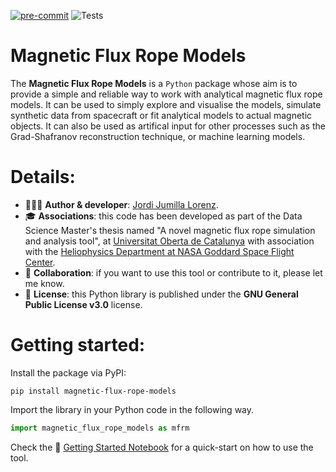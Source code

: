 [![pre-commit](https://img.shields.io/badge/pre--commit-enabled-brightgreen?logo=pre-commit&logoColor=white)](https://pre-commit.com/)
![Tests](https://github.com/your-username/magnetic-flux-rope-models/actions/workflows/tests.yml/badge.svg)

# Magnetic Flux Rope Models

The __Magnetic Flux Rope Models__ is a `Python` package whose aim is to provide a simple and reliable way to work with analytical magnetic flux rope models. It can be used to simply
explore and visualise the models, simulate synthetic data from spacecraft or fit analytical models to actual magnetic objects.
It can also be used as artifical input for other processes such as the Grad-Shafranov reconstruction technique, or machine learning models.

# Details:
- 👨🏽‍💻 __Author & developer__: [Jordi Jumilla Lorenz](https://github.com/jordijumilla/jordijumilla).
- 🎓 __Associations__: this code has been developed as part of the Data Science Master's thesis named "A novel magnetic flux rope simulation and analysis tool", at [Universitat Oberta de Catalunya](https://www.uoc.edu) with association with the [Heliophysics Department at NASA Goddard Space Flight Center](https://science.nasa.gov/heliophysics).
- 🤝 __Collaboration__: if you want to use this tool or contribute to it, please let me know.
- 🪪 __License__: this Python library is published under the __GNU General Public License v3.0__ license.

# Getting started:

Install the package via PyPI:
```
pip install magnetic-flux-rope-models
```

Import the library in your Python code in the following way.
```python
import magnetic_flux_rope_models as mfrm
```

Check the 📘 [Getting Started Notebook](examples/getting_started.ipynb) for a quick-start on how to use the tool.
